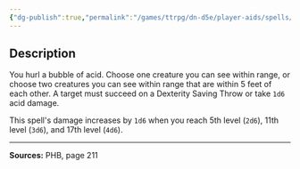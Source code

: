```yaml
---
{"dg-publish":true,"permalink":"/games/ttrpg/dn-d5e/player-aids/spells/cantrips/acid-splash/","tags":["TTRPG/DND/5e","verbal","somatic","damage","Spell"],"noteIcon":""}
---
```


## Description
You hurl a bubble of acid.
Choose one creature you can see within range, or choose two creatures you can see within range that are within 5 feet of each other.
A target must succeed on a Dexterity Saving Throw or take `1d6` acid damage.

This spell's damage increases by `1d6` when you reach 5th level (`2d6`), 11th level (`3d6`), and 17th level (`4d6`).

---

**Sources:** PHB, page 211
